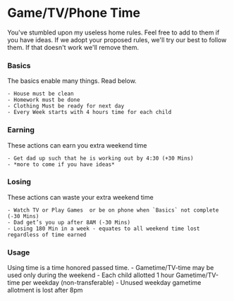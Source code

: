 # Game/TV/Phone Time

You've stumbled upon my useless home rules. Feel free to add to them if you have ideas.  If we 
adopt your proposed rules, we'll try our best to follow them. If that doesn't work we'll remove them.

### Basics
The basics enable many things. Read below.
    
    - House must be clean
    - Homework must be done
    - Clothing Must be ready for next day
    - Every Week starts with 4 hours time for each child
### Earning
These actions can earn you extra weekend time
    
    - Get dad up such that he is working out by 4:30 (+30 Mins)
    - *more to come if you have ideas*
### Losing
These actions can waste your extra weekend time
    
    - Watch TV or Play Games  or be on phone when `Basics` not complete (-30 Mins)
    - Dad get’s you up after 8AM (-30 Mins)
    - Losing 180 Min in a week - equates to all weekend time lost regardless of time earned
### Usage
Using time is a time honored passed time.
    - Gametime/TV-time may be used only during the weekend
    - Each child allotted 1 hour Gametime/TV-time per weekday (non-transferable)
    - Unused weekday gametime allotment is lost after 8pm
